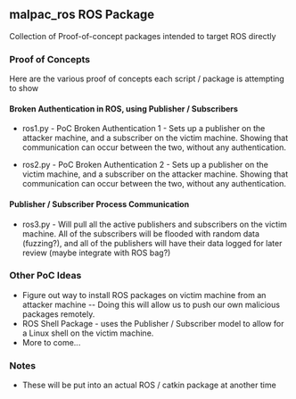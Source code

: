 ## malpac_ros ROS Package
Collection of Proof-of-concept packages intended to target ROS directly

### Proof of Concepts
Here are the various proof of concepts each script / package is attempting to show

#### Broken Authentication in ROS, using Publisher / Subscribers
  * ros1.py - PoC Broken Authentication 1 - Sets up a publisher on the attacker machine, and a subscriber on the victim machine. Showing that communication can occur between the two, without any authentication.

  * ros2.py - PoC Broken Authentication 2 - Sets up a publisher on the victim machine, and a subscriber on the attacker machine. Showing that communication can occur between the two, without any authentication.

#### Publisher / Subscriber Process Communication
  * ros3.py - Will pull all the active publishers and subscribers on the victim machine. All of the subscribers will be flooded with random data (fuzzing?), and all of the publishers will have their data logged for later review (maybe integrate with ROS bag?)


### Other PoC Ideas
  * Figure out way to install ROS packages on victim machine from an attacker machine -- Doing this will allow us to push our own malicious packages remotely.
  * ROS Shell Package - uses the Publisher / Subscriber model to allow for a Linux shell on the victim machine.
  * More to come...

### Notes
  * These will be put into an actual ROS / catkin package at another time
